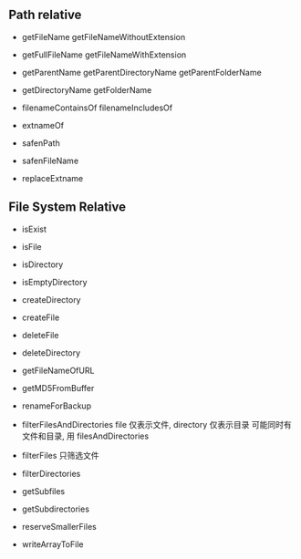 
## Path relative

- getFileName
	getFileNameWithoutExtension

- getFullFileName
	getFileNameWithExtension
	
- getParentName
	getParentDirectoryName
	getParentFolderName
	
- getDirectoryName
	getFolderName

- filenameContainsOf
	filenameIncludesOf
	
- extnameOf

- safenPath

- safenFileName

- replaceExtname


## File System Relative

- isExist

- isFile

- isDirectory

- isEmptyDirectory

- createDirectory

- createFile

- deleteFile

- deleteDirectory

- getFileNameOfURL

- getMD5FromBuffer

- renameForBackup

- filterFilesAndDirectories
	file 仅表示文件, directory 仅表示目录
	可能同时有文件和目录, 用 filesAndDirectories
	
- filterFiles
	只筛选文件
	
- filterDirectories

- getSubfiles

- getSubdirectories

- reserveSmallerFiles

- writeArrayToFile